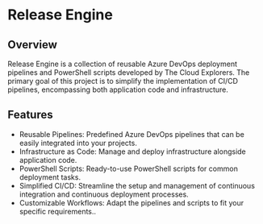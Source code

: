 # Release Engine
 
## Overview
 
Release Engine is a collection of reusable Azure DevOps deployment pipelines and PowerShell scripts developed by The Cloud Explorers. The primary goal of this project is to simplify the implementation of CI/CD pipelines, encompassing both application code and infrastructure.

## Features
 
- Reusable Pipelines: Predefined Azure DevOps pipelines that can be easily integrated into your projects.
- Infrastructure as Code: Manage and deploy infrastructure alongside application code.
- PowerShell Scripts: Ready-to-use PowerShell scripts for common deployment tasks.
- Simplified CI/CD: Streamline the setup and management of continuous integration and continuous deployment processes.
- Customizable Workflows: Adapt the pipelines and scripts to fit your specific requirements..

